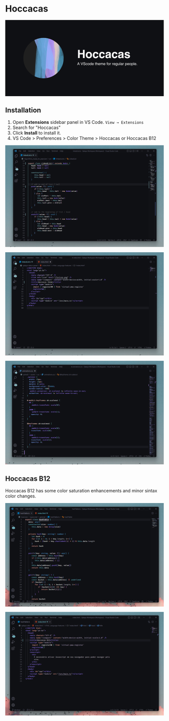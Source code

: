 # Hoccacas

![Hoccacas - A VS Code theme for regular people.](./assets/banner.png)

## Installation

1. Open **Extensions** sidebar panel in VS Code. `View → Extensions`
2. Search for "Hoccacas"
3. Click **Install** to install it.
4. VS Code > Preferences > Color Theme > Hoccacas or Hoccacas B12

![Screenshot em Typescript](./assets/screen-one.png)

![Screenshot em HTML](./assets/screen-two.png)

![Screenshot em CSS](./assets/screen-three.png)

## Hoccacas B12

Hoccacas B12 has some color saturation enhancements and minor sintax color changes.

![B12 Screenshot em typescript](./assets/b12-screen-one.png)

![B12 Screenshot em HTML](./assets/b12-screen-two.png)
